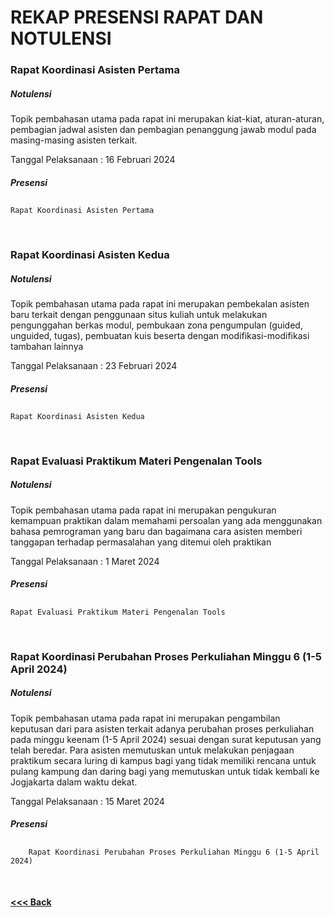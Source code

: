 # REKAP PRESENSI RAPAT DAN NOTULENSI

### Rapat Koordinasi Asisten Pertama
##### Notulensi
<p>Topik pembahasan utama pada rapat ini merupakan kiat-kiat, aturan-aturan, pembagian jadwal asisten dan pembagian penanggung jawab modul pada masing-masing asisten terkait.</p>

Tanggal Pelaksanaan : 16 Februari 2024
##### Presensi
##
    Rapat Koordinasi Asisten Pertama
<br/>

### Rapat Koordinasi Asisten Kedua
##### Notulensi
<p>Topik pembahasan utama pada rapat ini merupakan pembekalan asisten baru terkait dengan penggunaan situs kuliah untuk melakukan pengunggahan berkas modul, pembukaan zona pengumpulan (guided, unguided, tugas), pembuatan kuis beserta dengan modifikasi-modifikasi tambahan lainnya</p>

Tanggal Pelaksanaan : 23 Februari 2024
##### Presensi
##
    Rapat Koordinasi Asisten Kedua
<br/>

### Rapat Evaluasi Praktikum Materi Pengenalan Tools
##### Notulensi
<p>Topik pembahasan utama pada rapat ini merupakan pengukuran kemampuan praktikan dalam memahami persoalan yang ada menggunakan bahasa pemrograman yang baru dan bagaimana cara asisten memberi tanggapan terhadap permasalahan yang ditemui oleh praktikan</p>

Tanggal Pelaksanaan : 1 Maret 2024
##### Presensi
##
    Rapat Evaluasi Praktikum Materi Pengenalan Tools
<br/>

### Rapat Koordinasi Perubahan Proses Perkuliahan Minggu 6 (1-5 April 2024)
##### Notulensi
<p>Topik pembahasan utama pada rapat ini merupakan pengambilan keputusan dari para asisten terkait adanya perubahan proses perkuliahan pada minggu keenam (1-5 April 2024) sesuai dengan surat keputusan yang telah beredar. Para asisten memutuskan untuk melakukan penjagaan praktikum secara luring di kampus bagi yang tidak memiliki rencana untuk pulang kampung dan daring bagi yang memutuskan untuk tidak kembali ke Jogjakarta dalam waktu dekat.</p>

Tanggal Pelaksanaan : 15 Maret 2024
##### Presensi
##
        Rapat Koordinasi Perubahan Proses Perkuliahan Minggu 6 (1-5 April 2024)
<br/>

#### [<<< Back](../README.md)